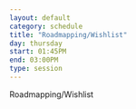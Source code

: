 ```yaml
---
layout: default
category: schedule
title: "Roadmapping/Wishlist"
day: thursday
start: 01:45PM
end: 03:00PM
type: session
---
```


Roadmapping/Wishlist
